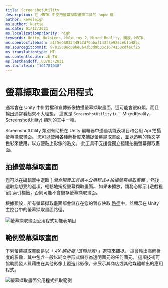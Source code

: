 ```yaml
---
title: ScreenshotUtility
description: 在 MRTK 中使用螢幕擷取畫面工具的 hopw 檔
author: keveleigh
ms.author: kurtie
ms.date: 01/12/2021
ms.localizationpriority: high
keywords: Unity、HoloLens、HoloLens 2、Mixed Reality、開發、MRTK、
ms.openlocfilehash: a1f5e6503244852d79abaf143f8e922ceb1b489c
ms.sourcegitcommit: 97815006c09be0a43b3d9b33c1674150cdfecf2b
ms.translationtype: MT
ms.contentlocale: zh-TW
ms.lasthandoff: 03/03/2021
ms.locfileid: "101781038"
---
```

# <a name="screenshot-utility"></a>螢幕擷取畫面公用程式

通常會在 Unity 中針對檔和宣傳影像拍攝螢幕擷取畫面，這可能會很麻煩，而且輸出通常看起來不太理想。 這就是 `ScreenshotUtility` (x： MixedReality，ScreenshotUtility) 類別的其中一種。

ScreenshotUtility 類別有助於在 Unity 編輯器中透過功能表項目和公用 Api 拍攝螢幕擷取畫面。 您可以使用各種解析度來捕捉螢幕擷取畫面，並以透明的純文字色彩來使用，以方便貼上影像的貼文。 此工具不支援從獨立組建拍攝螢幕擷取畫面。

## <a name="taking-screenshots"></a>拍攝螢幕擷取畫面

您可以在編輯器中選取 [ *混合現實工具組->公用程式->拍攝螢幕擷取畫面* ，然後選取您想要的選項，輕鬆地捕捉螢幕擷取畫面。 如果未播放，請務必顯示 [遊戲視窗] 索引標籤，否則可能不會儲存螢幕擷取畫面。

根據預設，所有螢幕擷取畫面都會儲存在您的暫存快取 [路徑](https://docs.unity3d.com/ScriptReference/Application-temporaryCachePath.html)中，並顯示在 Unity 主控台中的螢幕擷取畫面路徑。

![螢幕擷取畫面公用程式功能表項目](../images/screenshot-utility/MRTK_ScreenshotUtility_Menu_Item.png)

## <a name="example-screenshot-capture"></a>範例螢幕擷取畫面

下列螢幕擷取畫面是以「 *4X 解析度 (透明背景)* 」選項來捕捉。 這會輸出高解析度的影像，其中包含一般以純文字形式儲存為透明圖元的任何圖元。 這項技術可協助開發人員藉由在其他影像上覆迭此影像，來展示其商店或其他媒體輸出的應用程式。

![螢幕擷取畫面公用程式抓取範例](../images/screenshot-utility/MRTK_ScreenshotUtility_Example_Capture.png)
